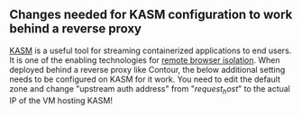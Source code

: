 ## Changes needed for KASM configuration to work behind a reverse proxy

[KASM](https://www.kasmweb.com) is a useful tool for streaming containerized applications to end users. It is one of the enabling technologies for [remote browser isolation](https://www.kasmweb.com/browser_isolation.html). When deployed behind a reverse proxy like Contour, the below additional setting needs to be configured on KASM for it work. You need to edit the default zone and change "upstream auth address" from "$request_host$" to the actual IP of the VM hosting KASM!

